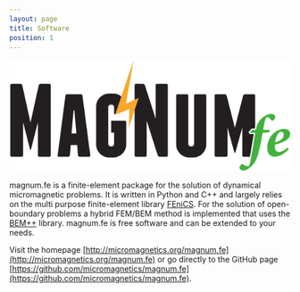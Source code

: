 ```yaml
---
layout: page
title: Software
position: 1
---
```


![magnum.fe](/images/magnum_fe.svg)

magnum.fe is a finite-element package for the solution of dynamical micromagnetic problems. It is written in Python and C++ and largely relies on the multi purpose finite-element library [FEniCS](http://fenicsproject.org/). For the solution of open-boundary problems a hybrid FEM/BEM method is implemented that uses the [BEM++](http://www.bempp.org/) library. magnum.fe is free software and can be extended to your needs.

Visit the homepage [http://micromagnetics.org/magnum.fe](http://micromagnetics.org/magnum.fe) or go directly to the GitHub page [https://github.com/micromagnetics/magnum.fe](https://github.com/micromagnetics/magnum.fe).
